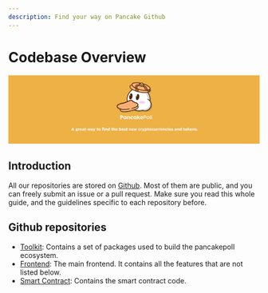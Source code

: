 ```yaml
---
description: Find your way on Pancake Github
---
```


# Codebase Overview

![](../../.gitbook/assets/NEWBAN.jpg)

## Introduction

All our repositories are stored on [Github](https://github.com/pancakepoll). Most of them are public, and you can freely submit an issue or a pull request. Make sure you read this whole guide, and the guidelines specific to each repository before.

## Github repositories

* [Toolkit](https://github.com/pancakepoll/pancakepoll-toolkit): Contains a set of packages used to build the pancakepoll ecosystem.
* [Frontend](https://github.com/pancakepoll/pancakepoll-frontend): The main frontend. It contains all the features that are not listed below.
* [Smart Contract](https://github.com/pancakepoll/smart-contract): Contains the smart contract code.
